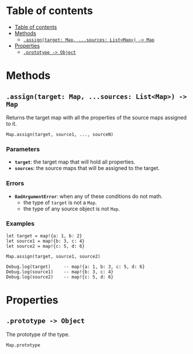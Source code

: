
# Table of contents

- [Table of contents](#table-of-contents)
- [Methods](#methods)
  - [`.assign(target: Map, ...sources: List<Map>) -> Map`](#assigntarget-map-sources-listmap---map)
- [Properties](#properties)
  - [`.prototype -> Object`](#prototype---object)

# Methods

## `.assign(target: Map, ...sources: List<Map>) -> Map`

Returns the target map with all the properties of the source maps assigned to it.

```lxm
Map.assign(target, source1, ..., sourceN)
```

### Parameters

- **`target`**: the target map that will hold all properties.
- **`sources`**: the source maps that will be assigned to the target.

### Errors

- **`BadArgumentError`**: when any of these conditions do not math.
  - the type of `target` is not a `Map`.
  - the type of any source object is not `Map`.

### Examples

```lxm
let target = map!{a: 1, b: 2}
let source1 = map!{b: 3, c: 4}
let source2 = map!{c: 5, d: 6}

Map.assign(target, source1, source2)

Debug.log(target)     -- map!{a: 1, b: 3, c: 5, d: 6}
Debug.log(source1)    -- map!{b: 3, c: 4}
Debug.log(source2)    -- map!{c: 5, d: 6}
```

# Properties

## `.prototype -> Object`

The prototype of the type.

```lxm
Map.prototype
```
